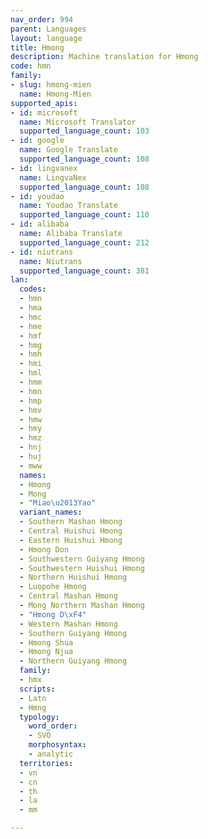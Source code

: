 ```yaml
---
nav_order: 994
parent: Languages
layout: language
title: Hmong
description: Machine translation for Hmong
code: hmn
family:
- slug: hmong-mien
  name: Hmong-Mien
supported_apis:
- id: microsoft
  name: Microsoft Translator
  supported_language_count: 103
- id: google
  name: Google Translate
  supported_language_count: 108
- id: lingvanex
  name: LingvaNex
  supported_language_count: 108
- id: youdao
  name: Youdao Translate
  supported_language_count: 110
- id: alibaba
  name: Alibaba Translate
  supported_language_count: 212
- id: niutrans
  name: Niutrans
  supported_language_count: 381
lan:
  codes:
  - hmn
  - hma
  - hmc
  - hme
  - hmf
  - hmg
  - hmh
  - hmi
  - hml
  - hmm
  - hmn
  - hmp
  - hmv
  - hmw
  - hmy
  - hmz
  - hnj
  - huj
  - mww
  names:
  - Hmong
  - Mong
  - "Miao\u2013Yao"
  variant_names:
  - Southern Mashan Hmong
  - Central Huishui Hmong
  - Eastern Huishui Hmong
  - Hmong Don
  - Southwestern Guiyang Hmong
  - Southwestern Huishui Hmong
  - Northern Huishui Hmong
  - Luopohe Hmong
  - Central Mashan Hmong
  - Mong Northern Mashan Hmong
  - "Hmong D\xF4"
  - Western Mashan Hmong
  - Southern Guiyang Hmong
  - Hmong Shua
  - Hmong Njua
  - Northern Guiyang Hmong
  family:
  - hmx
  scripts:
  - Latn
  - Hmng
  typology:
    word_order:
    - SVO
    morphosyntax:
    - analytic
  territories:
  - vn
  - cn
  - th
  - la
  - mm

---
```


